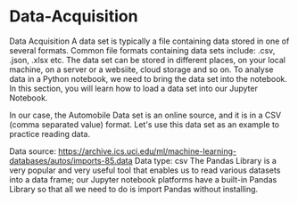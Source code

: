 # Data-Acquisition
Data Acquisition
A data set is typically a file containing data stored in one of several formats. Common file formats containing data sets include: .csv, .json, .xlsx etc. The data set can be stored in different places, on your local machine, on a server or a websiite, cloud storage and so on.
To analyse data in a Python notebook, we need to bring the data set into the notebook. In this section, you will learn how to load a data set into our Jupyter Notebook.

In our case, the Automobile Data set is an online source, and it is in a CSV (comma separated value) format. Let's use this data set as an example to practice reading data.

Data source: https://archive.ics.uci.edu/ml/machine-learning-databases/autos/imports-85.data
Data type: csv
The Pandas Library is a very popular and very useful tool that enables us to read various datasets into a data frame; our Jupyter notebook platforms have a built-in Pandas Library so that all we need to do is import Pandas without installing.
